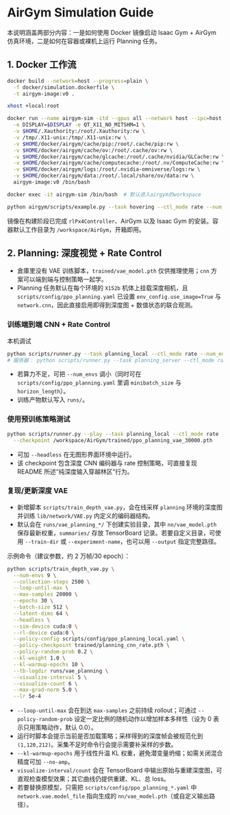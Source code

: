 # AirGym Simulation Guide

本说明涵盖两部分内容：一是如何使用 Docker 镜像启动 Isaac Gym + AirGym 仿真环境，二是如何在容器或裸机上运行 Planning 任务。

## 1. Docker 工作流
```bash
docker build --network=host --progress=plain \
  -f docker/simulation.dockerfile \
  -t airgym-image:v0 .

xhost +local:root

docker run --name airgym-sim -itd --gpus all --network host --ipc=host --privileged \
  -e DISPLAY=$DISPLAY -e QT_X11_NO_MITSHM=1 \
  -v $HOME/.Xauthority:/root/.Xauthority:rw \
  -v /tmp/.X11-unix:/tmp/.X11-unix:rw \
  -v $HOME/docker/airgym/cache/pip:/root/.cache/pip:rw \
  -v $HOME/docker/airgym/cache/ov:/root/.cache/ov:rw \
  -v $HOME/docker/airgym/cache/glcache:/root/.cache/nvidia/GLCache:rw \
  -v $HOME/docker/airgym/cache/computecache:/root/.nv/ComputeCache:rw \
  -v $HOME/docker/airgym/logs:/root/.nvidia-omniverse/logs:rw \
  -v $HOME/docker/airgym/data:/root/.local/share/ov/data:rw \
  airgym-image:v0 /bin/bash

docker exec -it airgym-sim /bin/bash  # 默认进入airgym的workspace

python airgym/scripts/example.py --task hovering --ctl_mode rate --num_envs 4
```
镜像在构建阶段已完成 `rlPx4Controller`、AirGym 以及 Isaac Gym 的安装。容器默认工作目录为 `/workspace/AirGym`，开箱即用。

## 2. Planning: 深度视觉 + Rate Control

- 倉庫里没有 VAE 训练脚本，`trained/vae_model.pth` 仅供推理使用；`cnn` 方案可以端到端与控制策略一起学。  
- Planning 任务默认在每个环境的 `X152b` 机体上挂载深度相机，且 `scripts/config/ppo_planning.yaml` 已设置 `env_config.use_image=True` 与 `network.cnn`，因此直接启用即得到深度图 + 数值状态的联合观测。

### 训练端到端 CNN + Rate Control
本机调试
```bash
python scripts/runner.py --task planning_local --ctl_mode rate --num_envs 512 --headless
# 服务器： python scripts/runner.py --task planning_server --ctl_mode rate --num_envs 2048 --headless
```
- 若算力不足，可把 `--num_envs` 调小（同时可在 `scripts/config/ppo_planning.yaml` 里调 `minibatch_size` 与 `horizon_length`）。  
- 训练产物默认写入 `runs/`。

### 使用预训练策略测试
```bash
python scripts/runner.py --play --task planning_local --ctl_mode rate --num_envs 4 \
  --checkpoint /workspace/AirGym/trained/ppo_planning_vae_30000.pth
```
- 可加 `--headless` 在无图形界面环境中运行。  
- 该 checkpoint 包含深度 CNN 编码器与 rate 控制策略，可直接复现 README 所述“纯深度输入穿越林区”行为。

### 复现/更新深度 VAE
- 新增脚本 `scripts/train_depth_vae.py`，会在线采样 `planning` 环境的深度图并训练 `lib/network/VAE.py` 内定义的编码器结构。
- 默认会在 `runs/vae_planning_*/` 下创建实验目录，其中 `nn/vae_model.pth` 保存最新权重，`summaries/` 存放 TensorBoard 记录。若要自定义目录，可使用 `--train-dir` 或 `--experiment-name`，也可以用 `--output` 指定完整路径。

示例命令（建议参数，约 2 万帧/30 epoch）：
```bash
python scripts/train_depth_vae.py \
  --num-envs 9 \
  --collection-steps 2500 \
  --loop-until-max \
  --max-samples 20000 \
  --epochs 30 \
  --batch-size 512 \
  --latent-dims 64 \
  --headless \
  --sim-device cuda:0 \
  --rl-device cuda:0 \
  --policy-config scripts/config/ppo_planning_local.yaml \
  --policy-checkpoint trained/planning_cnn_rate.pth \
  --policy-random-prob 0.2 \
  --kl-weight 1.0 \
  --kl-warmup-epochs 10 \
  --tb-logdir runs/vae_planning \
  --visualize-interval 5 \
  --visualize-count 6 \
  --max-grad-norm 5.0 \
  --lr 5e-4
```
- `--loop-until-max` 会在到达 `max-samples` 之前持续 rollout；可通过 `--policy-random-prob` 设定一定比例的随机动作以增加样本多样性（设为 0 表示只用策略动作，默认 0.0）。
- 运行时脚本会提示当前是否加载策略；采样得到的深度帧会被规范化到 `(1,120,212)`。采集不足时命令行会提示需要补采样的步数。
- `--kl-warmup-epochs` 用于线性升温 KL 权重，避免潜变量坍缩；如需关闭混合精度可加 `--no-amp`。
- `visualize-interval/count` 会在 TensorBoard 中输出原始与重建深度图，可直观检查模型效果；其它曲线仍提供重建、KL、总 loss。
- 若要替换原模型，只需把 `scripts/config/ppo_planning_*.yaml` 中 `network.vae.model_file` 指向生成的 `nn/vae_model.pth`（或自定义输出路径）。
